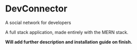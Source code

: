 # DevConnector
A social network for developers

A full stack application, made entirely with the MERN stack.


**Will add further description and installation guide on finish.**
